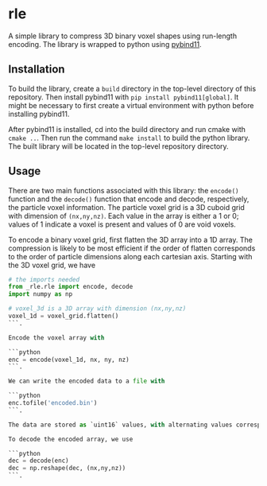 # rle
A simple library to compress 3D binary voxel shapes using run-length encoding. The library is wrapped to python using [pybind11](https://github.com/pybind/pybind11).

## Installation
To build the library, create a `build` directory in the top-level directory of this repository. Then install pybind11 with ```pip install pybind11[global]```. It might be necessary to first create a virtual environment with python before installing pybind11.

After pybind11 is installed, cd into the build directory and run cmake with ```cmake ..```. Then run the command ```make install``` to build the python library. The built library will be located in the top-level repository directory.

## Usage
There are two main functions associated with this library: the `encode()` function and the `decode()` function that encode and decode, respectively, the particle voxel information. The particle voxel grid is a 3D cuboid grid with dimension of `(nx,ny,nz)`. Each value in the array is either a 1 or 0; values of 1 indicate a voxel is present and values of 0 are void voxels.

To encode a binary voxel grid, first flatten the 3D array into a 1D array. The compression is likely to be most efficient if the order of flatten corresponds to the order of particle dimensions along each cartesian axis. Starting with the 3D voxel grid, we have

```python
# the imports needed
from _rle.rle import encode, decode
import numpy as np

# voxel_3d is a 3D array with dimension (nx,ny,nz)
voxel_1d = voxel_grid.flatten()
```.

Encode the voxel array with

```python
enc = encode(voxel_1d, nx, ny, nz)
```.

We can write the encoded data to a file with

```python
enc.tofile('encoded.bin')
```.

The data are stored as `uint16` values, with alternating values corresponding to runs of 0 or 1. The header of the file contains information about the array dimensions and the first run value. For runs longer than `2^16-1`, four consecutive values `uint16` values are stored. The first is a 0 to indicate the start of a long run. The second value is the number of `2^16` consecutive runs of a given value (0 or 1). The third value is another 0 and the fourth value is the remainder of the long run.

To decode the encoded array, we use

```python
dec = decode(enc)
dec = np.reshape(dec, (nx,ny,nz))
```.

